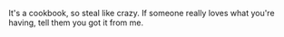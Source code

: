 It's a cookbook, so steal like crazy. If someone really loves what you're having, tell them you got it from me. 
